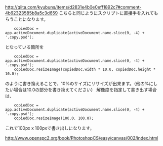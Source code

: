 http://qiita.com/kyubuns/items/d2831e4b0e0eff1892c7#comment-4b62323585b8a5c3d659
こちらと同じようにスクリプトに直接手を入れてもらうことになります。

```
    copiedDoc = app.activeDocument.duplicate(activeDocument.name.slice(0, -4) + '.copy.psd');
```

となっている箇所を

```
    copiedDoc = app.activeDocument.duplicate(activeDocument.name.slice(0, -4) + '.copy.psd');
    copiedDoc.resizeImage(copiedDoc.width * 10.0, copiedDoc.height * 10.0);
```

のように書き換えることで、10%のサイズにリサイズが出来ます。（他の%にしたい場合は10.0の部分を書き換えてください）
解像度を指定して書き出す場合は、

```
    copiedDoc = app.activeDocument.duplicate(activeDocument.name.slice(0, -4) + '.copy.psd');
    copiedDoc.resizeImage(100.0, 100.0);
```

これで100px x 100pxで書き出しになります。

http://www.openspc2.org/book/PhotoshopCS/easy/canvas/002/index.html
